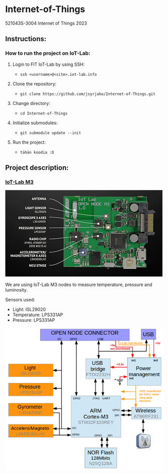 # Internet-of-Things
521043S-3004 Internet of Things 2023

## Instructions:

### How to run the project on IoT-Lab:
1. Login to FIT IoT-Lab by using SSH:
    - ```ssh <username>@<site>.iot-lab.info```

2. Clone the repository:
    - ```git clone https://github.com/jsyrjako/Internet-of-Things.git```

3. Change directory:
    - ```cd Internet-of-Things```

4. Initialize submodules:
    - ```git submodule update --init```

5. Run the project:
    - ```tähän koodia :D```

## Project description:

### [IoT-Lab M3](https://iot-lab.github.io/docs/boards/iot-lab-m3/)
![Image of IoT-Lab M3](./images/m3-impl.png)

We are using IoT-Lab M3 nodes to measure temperature, pressure and luminosity.

Sensors used:
- Light: ISL29020
- Temperature: LPS331AP
- Pressure: LPS331AP

![Architecture of the M3](./images/m3-architecture.png)

